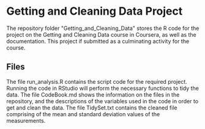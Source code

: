 # Getting and Cleaning Data Project

The repository folder "Getting_and_Cleaning_Data" stores the R code for the project on the Getting and Cleaning Data course in Coursera, as well as the documentation. This project if submitted as a culminating activity for the course.

## Files

The file run_analysis.R contains the script code for the required project. Running the code in RStudio will perform the necessary functions to tidy the data.
The file CodeBook.md shows the information on the files in the repository, and the descriptions of the variables used in the code in order to get and clean the data.
The file TidySet.txt contains the cleaned file comprising of the mean and standard deviation values of the measurements.
